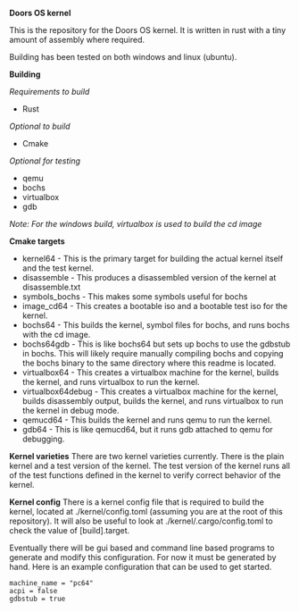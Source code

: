 **Doors OS kernel**

This is the repository for the Doors OS kernel. It is written in rust with a tiny amount of assembly where required.

Building has been tested on both windows and linux (ubuntu).

**Building**

*Requirements to build*
* Rust

*Optional to build*
* Cmake

*Optional for testing*
* qemu
* bochs
* virtualbox
* gdb

*Note: For the windows build, virtualbox is used to build the cd image*

**Cmake targets**
* kernel64 - This is the primary target for building the actual kernel itself and the test kernel.
* disassemble - This produces a disassembled version of the kernel at disassemble.txt
* symbols_bochs - This makes some symbols useful for bochs
* image_cd64 - This creates a bootable iso and a bootable test iso for the kernel.
* bochs64 - This builds the kernel, symbol files for bochs, and runs bochs with the cd image.
* bochs64gdb - This is like bochs64 but sets up bochs to use the gdbstub in bochs. This will likely require manually compiling bochs and copying the bochs binary to the same directory where this readme is located.
* virtualbox64 - This creates a virtualbox machine for the kernel, builds the kernel, and runs virtualbox to run the kernel.
* virtualbox64debug - This creates a virtualbox machine for the kernel, builds disassembly output, builds the kernel, and runs virtualbox to run the kernel in debug mode.
* qemucd64 - This builds the kernel and runs qemu to run the kernel.
* gdb64 - This is like qemucd64, but it runs gdb attached to qemu for debugging.

**Kernel varieties**
There are two kernel varieties currently. There is the plain kernel and a test version of the kernel. The test version of the kernel runs all of the test functions defined in the kernel to verify correct behavior of the kernel.

**Kernel config**
There is a kernel config file that is required to build the kernel, located at ./kernel/config.toml (assuming you are at the root of this repository). It will also be useful to look at ./kernel/.cargo/config.toml to check the value of [build].target.

Eventually there will be gui based and command line based programs to generate and modify this configuration. For now it must be generated by hand. Here is an example configuration that can be used to get started.
```
machine_name = "pc64"
acpi = false
gdbstub = true
```